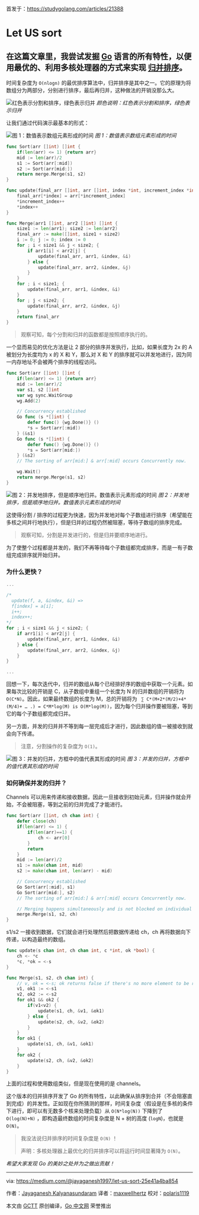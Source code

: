 首发于：https://studygolang.com/articles/21388

# Let US sort

## 在这篇文章里，我尝试发掘 [Go](https://golang.org/) 语言的所有特性，以便用最优的、利用多核处理器的方式来实现 [归并排序](https://en.wikipedia.org/wiki/Merge_sort)。

时间复杂度为 `O(nlogn)` 的最优排序算法中，归并排序是其中之一。它的原理为将数组分为两部分，分别进行排序，最后再归并，这种做法的开销没那么大。

![红色表示分割和排序，绿色表示归并](https://raw.githubusercontent.com/studygolang/gctt-images/master/let-us-sort/1_I9QJGWEgHtoo9H_hgVOg4g.png)
*颜色说明：红色表示分割和排序，绿色表示归并*

让我们通过代码演示最基本的形式：

![图 1：数值表示数组元素形成的时间](https://raw.githubusercontent.com/studygolang/gctt-images/master/let-us-sort/1_ntX4izwyS5AUMLVTJp0QSw.png)
*图 1：数值表示数组元素形成的时间*

```go
func Sort(arr []int) []int {
	if(len(arr) <= 1) {return arr}
	mid := len(arr)/2
	s1 := Sort(arr[:mid])
	s2 := Sort(arr[mid:])
	return merge.Merge(s1, s2)
}
```

```go
func update(final_arr []int, arr []int, index *int, increment_index *int) {
	final_arr[*index] = arr[*increment_index]
	*increment_index++
	*index++
}

func Merge(arr1 []int, arr2 []int) []int {
	size1 := len(arr1); size2 := len(arr2)
	final_arr := make([]int, size1 + size2)
	i := 0; j := 0; index := 0
	for ; i < size1 && j < size2; {
		if arr1[i] < arr2[j] {
			update(final_arr, arr1, &index, &i)
		} else {
			update(final_arr, arr2, &index, &j)
		}
	}
	for ; i < size1; {
		update(final_arr, arr1, &index, &i)
	}
	for ; j < size2; {
		update(final_arr, arr2, &index, &j)
	}
	return final_arr
}
```

> 观察可知，每个分割和归并的函数都是按照顺序执行的。

一个显而易见的优化方法是让 2 部分的排序并发执行，比如，如果长度为 2x 的 A 被划分为长度均为 x 的 X 和 Y，那么对 X 和 Y 的排序就可以并发地进行，因为同一内存地址不会被两个排序的线程访问。

```go
func Sort(arr []int) []int {
	if(len(arr) <= 1) {return arr}
	mid := len(arr)/2
	var s1, s2 []int
	var wg sync.WaitGroup
	wg.Add(2)

	// Concurrency established
	Go func (s *[]int) {
		defer func() {wg.Done()} ()
		*s = Sort(arr[:mid])
	} (&s1)
	Go func (s *[]int) {
		defer func() {wg.Done()} ()
		*s = Sort(arr[mid:])
	} (&s2)
	// The sorting of arr[mid:] & arr[:mid] occurs Concurrently now.

	wg.Wait()
	return merge.Merge(s1, s2)
}
```

![图 2：并发地排序，但是顺序地归并。数值表示元素形成的时间](https://raw.githubusercontent.com/studygolang/gctt-images/master/let-us-sort/1_O9xBGZyf0gW5vQAhjj1sTQ.png)
*图 2：并发地排序，但是顺序地归并。数值表示元素形成的时间*

这使得分割 / 排序的过程更为快速，因为并发地对每个子数组进行排序（希望能在多核之间并行地执行），但是归并的过程仍然被阻塞，等待子数组的排序完成。

> 观察可知，分割是并发进行的，但是归并要顺序地进行。

为了使整个过程都是并发的，我们不再等待每个子数组都完成排序，而是一有子数组完成排序就开始归并。

### 为什么更快？

```go
...

/*
  update(f, a, &index, &i) =>
  f[index] = a[i];
  i++;
  index++;
*/
for ; i < size1 && j < size2; {
	if arr1[i] < arr2[j] {
		update(final_arr, arr1, &index, &i)
	} else {
		update(final_arr, arr2, &index, &j)
	}
}

...
```

回想一下，每次迭代中，归并的数组从每个已经排好序的数组中获取一个元素。如果每次比较的开销是 C，从子数组中重组一个长度为 N 的归并数组的开销将为 `O(C*N)`。因此，如果最终数组的长度为 M，总的开销将为 ` ∑ C*(M+2*(M/2)+4*(M/4)+ … .) = C*M*log(M) is O(M*log(M))`，因为每个归并操作要被阻塞，等到它的每个子数组都完成归并。

另一方面，并发的归并并不等到每一层完成后才进行，因此数组的值一被接收到就会向下传递。

> 注意，分割操作的复杂度为 `O(1)`。

![图 3：并发的归并，方框中的值代表其形成的时间](https://raw.githubusercontent.com/studygolang/gctt-images/master/let-us-sort/1_dSgQ8jHZ7VwG99uvnZ2O4w.png)
*图 3：并发的归并，方框中的值代表其形成的时间*

### 如何确保并发的归并？

Channels 可以用来传递和接收数据，因此一旦接收到初始元素，归并操作就会开始，不会被阻塞，等到之前的归并完成了才能进行。

```go
func Sort(arr []int, ch chan int) {
	defer close(ch)
	if(len(arr) <= 1) {
		if(len(arr)==1) {
			ch <- arr[0]
		}
		return
	}
	mid := len(arr)/2
	s1 := make(chan int, mid)
	s2 := make(chan int, len(arr) - mid)

	// Concurrency established
	Go Sort(arr[:mid], s1)
	Go Sort(arr[mid:], s2)
	// The sorting of arr[mid:] & arr[:mid] occurs Concurrently now.

	// Merging happens simultaneously and is not blocked on individual sorting.
	merge.Merge(s1, s2, ch)
}
```

s1/s2 一接收到数据，它们就会进行处理然后把数据传递给 ch，ch 再将数据向下传递，以构造最终的数组。

```go
func update(s chan int, ch chan int, c *int, ok *bool) {
	ch <- *c
	*c, *ok = <-s
}

func Merge(s1, s2, ch chan int) {
	// v, ok = <-s; ok returns false if there's no more element to be received from s.
	v1, ok1 := <-s1
	v2, ok2 := <-s2
	for ok1 && ok2 {
		if(v1<v2) {
			update(s1, ch, &v1, &ok1)
		} else {
			update(s2, ch, &v2, &ok2)
		}
	}
	for ok1 {
		update(s1, ch, &v1, &ok1)
	}
	for ok2 {
		update(s2, ch, &v2, &ok2)
	}
}
```

上面的过程和使用数组类似，但是现在使用的是 channels。

这个版本的归并排序开发了 Go 的所有特性，以此确保从排序到合并（不会阻塞直到完成）的并发性。正如现在你所猜测的那样，时间复杂度（假设是在多核的条件下进行，即可以有无数多个核来处理负载）从 `O(N*log(N))` 下降到了 `O(log(N)+N)` ，即构造最终数组的时间复杂度是 N + 树的高度 (`logN`)，也就是 `O(N)`。

> 我没法说归并排序的时间复杂度是 `O(N)` ！
>
> 声明：多核处理器上最优化的归并排序可以将运行时间显著降为 `O(N)`。

*希望大家发现 Go 的美妙之处并为之做出贡献！*

---

via: https://medium.com/@jayaganesh1997/let-us-sort-25e41a4ba854

作者：[Jayaganesh Kalyanasundaram](https://medium.com/@jayaganesh1997)
译者：[maxwellhertz](https://github.com/maxwellhertz)
校对：[polaris1119](https://github.com/polaris1119)

本文由 [GCTT](https://github.com/studygolang/GCTT) 原创编译，[Go 中文网](https://studygolang.com/) 荣誉推出